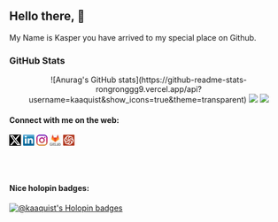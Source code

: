 ## Hello there, 👋

My Name is Kasper you have arrived to my special place on Github.  

<!--
**kaaquist/kaaquist** is a ✨ _special_ ✨ repository because its `README.md` (this file) appears on your GitHub profile.

Here are some ideas to get you started:

- 🔭 I’m currently working on ...
- 🌱 I’m currently learning ...
- 👯 I’m looking to collaborate on ...
- 🤔 I’m looking for help with ...
- 💬 Ask me about ...
- 📫 How to reach me: ...
- 😄 Pronouns: ...
- ⚡ Fun fact: ...
-->

### GitHub Stats
<p align="center">
![Anurag's GitHub stats](https://github-readme-stats-rongronggg9.vercel.app/api?username=kaaquist&show_icons=true&theme=transparent)
<img height="180em" src="https://github-readme-stats-eight-theta.vercel.app/api/top-langs/?username=kaaquist&layout=compact&langs_count=10&theme=buefy"/>
<img height="180em" src="https://github-readme-stats-eight-theta.vercel.app/api?username=kaaquist&show_icons=true&theme=buefy&include_all_commits=true&count_private=true"/>
<!--<img src="https://github-readme-streak-stats.herokuapp.com?user=kaaquist&theme=transparent" width="495">-->
</p>

#### Connect with me on the web: 
<p align="left">
<a href="http://twitter.com/kaaquist" target="blank"><img align="center" src="./img/x_logo.png" title = "X - (the new Twitter)" alt="" height="20" /></a>
<a href="http://linkedin.com/in/kaaquist" target="blank"><img align="center" src="./img/transparent-Linkedin-logo-icon.png" alt="" height="20" /></a>
<a href="http://instagram.com/kaaquist" target="blank"><img align="center" src="./img/instagram.png" alt="" height="20" /></a>
<a href="http://gitlab.com/kaaquist" target="blank"><img align="center" src="./img/transparent-gitlab-logo-icon.png" alt="" height="20" /></a>
<a href="https://www.codewars.com/users/kaaquist" target="blank"><img align="center" src="./img/codewars.png" alt="" height="20" /></a>
</p>
<br>
<br>

#### Nice holopin badges:
[![@kaaquist's Holopin badges](https://holopin.me/kaaquist)](https://holopin.io/@kaaquist)
